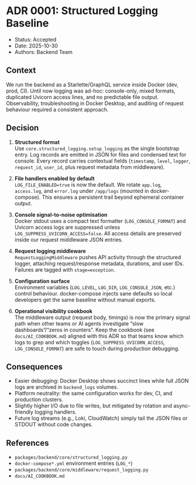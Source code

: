 # ADR 0001: Structured Logging Baseline

- Status: Accepted
- Date: 2025-10-30
- Authors: Backend Team

## Context

We run the backend as a Starlette/GraphQL service inside Docker (dev, prod, CI). Until now logging was ad-hoc: console-only, mixed formats, duplicated Uvicorn access lines, and no predictable file output. Observability, troubleshooting in Docker Desktop, and auditing of request behaviour required a consistent approach.

## Decision

1. **Structured format**  
   Use `core.structured_logging.setup_logging` as the single bootstrap entry. Log records are emitted in JSON for files and condensed text for console. Every record carries contextual fields (`timestamp`, `level`, `logger`, `request_id`, `user_id`, plus request metadata from middleware).

2. **File handlers enabled by default**  
   `LOG_FILE_ENABLED=true` is now the default. We rotate `app.log`, `access.log`, and `error.log` under `/app/logs` (mounted in docker-compose). This ensures a persistent trail beyond ephemeral container output.

3. **Console signal-to-noise optimisation**  
   Docker stdout uses a compact text formatter (`LOG_CONSOLE_FORMAT`) and Uvicorn access logs are suppressed unless `LOG_SUPPRESS_UVICORN_ACCESS=false`. All access details are preserved inside our request middleware JSON entries.

4. **Request logging middleware**  
   `RequestLoggingMiddleware` pushes API activity through the structured logger, attaching request/response metadata, durations, and user IDs. Failures are tagged with `stage=exception`.

5. **Configuration surface**  
   Environment variables (`LOG_LEVEL`, `LOG_DIR`, `LOG_CONSOLE_JSON`, etc.) control behaviour. docker-compose injects sane defaults so local developers get the same baseline without manual exports.

6. **Operational visibility cookbook**  
   The middleware output (request body, timings) is now the primary signal path when other teams or AI agents investigate “slow dashboards”/“zeros in counters”. Keep the cookbook (see `docs/AI_COOKBOOK.md`) aligned with this ADR so that teams know which logs to grep and which toggles (`LOG_SUPPRESS_UVICORN_ACCESS`, `LOG_CONSOLE_FORMAT`) are safe to touch during production debugging.

## Consequences

- Easier debugging: Docker Desktop shows succinct lines while full JSON logs are archived in `backend_logs` volumes.
- Platform neutrality: the same configuration works for dev, CI, and production clusters.
- Slightly higher I/O due to file writes, but mitigated by rotation and async-friendly logging handlers.
- Future log streams (e.g., Loki, CloudWatch) simply tail the JSON files or STDOUT without code changes.

## References

- `packages/backend/core/structured_logging.py`
- `docker-compose*.yml` environment entries (`LOG_*`)
- `packages/backend/core/middleware/request_logging.py`
- `docs/AI_COOKBOOK.md`
